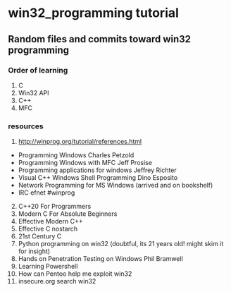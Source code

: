 # win32_programming tutorial
## Random files and commits toward win32 programming

### Order of learning
1. C
2. Win32 API
3. C++
4. MFC

### resources
1. http://winprog.org/tutorial/references.html
  - Programming Windows                     Charles Petzold
  - Programming Windows with MFC            Jeff Prosise
  - Programming applications for windows    Jeffrey Richter
  - Visual C++ Windows Shell Programming    Dino Esposito
  - Network Programming for MS Windows (arrived and on bookshelf)
  - IRC efnet #winprog
  
2. C++20 For Programmers
3. Modern C For Absolute Beginners
4. Effective Modern C++
5. Effective C nostarch
6. 21st Century C
7. Python programming on win32 (doubtful, its 21 years old! might skim it for insight)
8. Hands on Penetration Testing on Windows  Phil Bramwell
9. Learning Powershell
10. How can Pentoo help me exploit win32
11. insecure.org search win32
